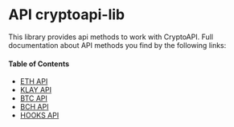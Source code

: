 # API cryptoapi-lib

This library provides api methods to work with CryptoAPI.
Full documentation about API methods you find by the following links:

#### Table of Contents

- [ETH API](ETH.md)
- [KLAY API](KLAY.md)
- [BTC API](UTXO.md)
- [BCH API](UTXO.md)
- [HOOKS API](HOOKS.md)
